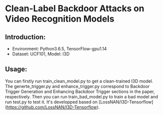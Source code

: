 # Clean-Label Backdoor Attacks on Video Recognition Models
## Introduction:
* Environment: Python3.6.5, TensorFlow-gpu1.14
* Dataset: UCF101, Model: I3D
## Usage:
You can firstly run train_clean_model.py to get a clean-trained I3D model. The generte_trigger.py and enhance_trigger.py correspond to Backdoor Trigger Generation and Enhancing Backdoor Trigger sections in the paper, respectively. Then you can run train_bad_model.py to train a bad model and run test.py to test it. It's developped based on [LossNAN/I3D-Tensorflow] (https://github.com/LossNAN/I3D-Tensorflow).
